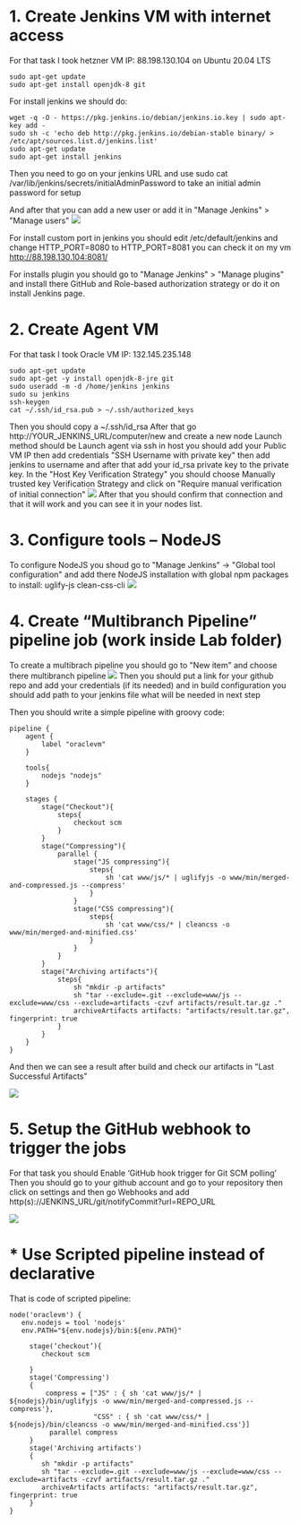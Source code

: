 <h1>1. Create Jenkins VM with internet access</h1>

For that task I took hetzner VM IP: 88.198.130.104 on Ubuntu 20.04 LTS

```
sudo apt-get update
sudo apt-get install openjdk-8 git
```

For install jenkins we should do:

```
wget -q -O - https://pkg.jenkins.io/debian/jenkins.io.key | sudo apt-key add -
sudo sh -c 'echo deb http://pkg.jenkins.io/debian-stable binary/ > /etc/apt/sources.list.d/jenkins.list'
sudo apt-get update
sudo apt-get install jenkins
```

Then you need to go on your jenkins URL and use sudo cat /var/lib/jenkins/secrets/initialAdminPassword to take an initial admin password for setup

And after that you can add a new user or add it in "Manage Jenkins" > "Manage users"
<img src="https://github.com/ScarMuffin/material-design-template/blob/master/Week2_CI-CD_tools/Screenshot%202021-10-16%20at%2018.39.16.png" border="0"/></a>

For install custom port in jenkins you should edit /etc/default/jenkins and change HTTP_PORT=8080 to HTTP_PORT=8081 you can check it on my vm http://88.198.130.104:8081/


For installs plugin you should go to "Manage Jenkins" > "Manage plugins" and install there GitHub and Role-based authorization strategy or do it on install Jenkins page.

<h1>2. Create Agent VM</h1>

For that task I took Oracle VM IP: 132.145.235.148

```
sudo apt-get update
sudo apt-get -y install openjdk-8-jre git
sudo useradd -m -d /home/jenkins jenkins
sudo su jenkins
ssh-keygen
cat ~/.ssh/id_rsa.pub > ~/.ssh/authorized_keys
```
Then you should copy a ~/.ssh/id_rsa
After that go http://YOUR_JENKINS_URL/computer/new and create a new node Launch method should be Launch agent via ssh in host you should add your Public VM IP then add credentials "SSH Username with private key" then add jenkins to username and after that add your id_rsa private key to the private key.
In the "Host Key Verification Strategy" you should choose Manually trusted key Verification Strategy and click on "Require manual verification of initial connection"
<img src="https://github.com/ScarMuffin/material-design-template/blob/master/Week2_CI-CD_tools/Screenshot%202021-10-18%20at%2000.13.16.png" border="0"/></a>
After that you should confirm that connection and that it will work and you can see it in your nodes list.

<h1>3. Configure tools – NodeJS</h1>

To configure NodeJS you shoud go to "Manage Jenkins" -> "Global tool configuration" and add there NodeJS installation with global npm packages to install: uglify-js clean-css-cli
<img src="https://github.com/ScarMuffin/material-design-template/blob/master/Week2_CI-CD_tools/Screenshot%202021-10-18%20at%2000.31.05.png" border="0"/></a>

<h1>4. Create “Multibranch Pipeline” pipeline job (work inside Lab folder)</h1>

To create a multibrach pipeline you should go to "New item" and choose there multibranch pipeline
<img src="https://github.com/ScarMuffin/material-design-template/blob/master/Week2_CI-CD_tools/Screenshot%202021-10-17%20at%2020.00.56.png" border="0"/></a>
Then you should put a link for your github repo and add your credentials (if its needed) and in build configuration you should add path to your jenkins file what will be needed in next step

Then you should write a simple pipeline with groovy code:
```
pipeline {
    agent {
        label "oraclevm"
    }

    tools{
        nodejs "nodejs"
    }

    stages {
        stage("Checkout"){
            steps{
                checkout scm
            }
        }
        stage("Compressing"){
            parallel {
                stage("JS compressing"){
                    steps{
                        sh 'cat www/js/* | uglifyjs -o www/min/merged-and-compressed.js --compress'
                    }
                }
                stage("CSS compressing"){
                    steps{
                        sh 'cat www/css/* | cleancss -o www/min/merged-and-minified.css'
                    }
                }
            }
        }
        stage("Archiving artifacts"){
            steps{
                sh "mkdir -p artifacts"
                sh "tar --exclude=.git --exclude=www/js --exclude=www/css --exclude=artifacts -czvf artifacts/result.tar.gz ."
                archiveArtifacts artifacts: "artifacts/result.tar.gz", fingerprint: true
            }
        }
    }
}
```
And then we can see a result after build and check our artifacts in "Last Successful Artifacts"

<img src="https://github.com/ScarMuffin/material-design-template/blob/master/Week2_CI-CD_tools/Screenshot%202021-10-18%20at%2000.41.34.png" border="0"/></a>

<h1>5. Setup the GitHub webhook to trigger the jobs</h1>

For that task you should Enable ‘GitHub hook trigger for Git SCM polling’
Then you should go to your github account and go to your repository then click on settings and then go Webhooks and add http(s)://JENKINS_URL/git/notifyCommit?url=REPO_URL 

<img src="https://github.com/ScarMuffin/material-design-template/blob/master/Week2_CI-CD_tools/Screenshot%202021-10-18%20at%2000.51.04.png" border="0"/></a>


<h1>* Use Scripted pipeline instead of declarative</h1>

That is code of scripted pipeline:
```
node('oraclevm') {
   env.nodejs = tool 'nodejs'
   env.PATH="${env.nodejs}/bin:${env.PATH}"

     stage(‘checkout’){ 
        checkout scm
    
     }
     stage('Compressing')
     {
         compress = ["JS" : { sh 'cat www/js/* | ${nodejs}/bin/uglifyjs -o www/min/merged-and-compressed.js --compress'},
                     "CSS" : { sh 'cat www/css/* | ${nodejs}/bin/cleancss -o www/min/merged-and-minified.css'}]
          parallel compress
     }
     stage('Archiving artifacts')
     {
        sh "mkdir -p artifacts"
        sh "tar --exclude=.git --exclude=www/js --exclude=www/css --exclude=artifacts -czvf artifacts/result.tar.gz ."
        archiveArtifacts artifacts: "artifacts/result.tar.gz", fingerprint: true
     }
}
```
